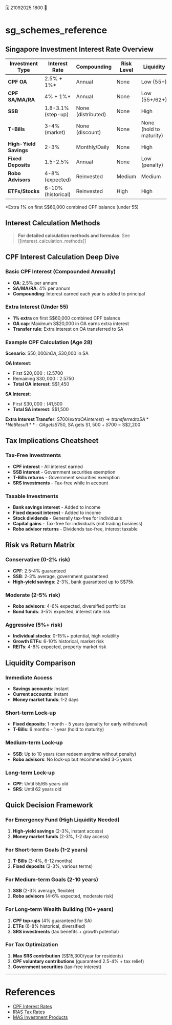 🗓️ 21092025 1800
📎

# sg_schemes_reference

## Singapore Investment Interest Rate Overview

| Investment Type        | Interest Rate      | Compounding        | Risk Level | Liquidity               | Tax Treatment |
|------------------------|--------------------|--------------------|------------|-------------------------|---------------|
| **CPF OA**             | 2.5% + 1%*         | Annual             | None       | Low (55+)               | Tax-free      |
| **CPF SA/MA/RA**       | 4% + 1%*           | Annual             | None       | Low (55+/62+)           | Tax-free      |
| **SSB**                | 1.8-3.1% (step-up) | None (distributed) | None       | High                    | Tax-free      |
| **T-Bills**            | 3-4% (market)      | None (discount)    | None       | None (hold to maturity) | Tax-free      |
| **High-Yield Savings** | 2-3%               | Monthly/Daily      | None       | High                    | Taxable       |
| **Fixed Deposits**     | 1.5-2.5%           | Annual             | None       | Low (penalty)           | Taxable       |
| **Robo Advisors**      | 4-8% (expected)    | Reinvested         | Medium     | Medium                  | Taxable       |
| **ETFs/Stocks**        | 6-10% (historical) | Reinvested         | High       | High                    | Taxable       |

*Extra 1% on first S$60,000 combined CPF balance (under 55)

## Interest Calculation Methods
> **For detailed calculation methods and formulas**: See [[interest_calculation_methods]]

## CPF Interest Calculation Deep Dive

### Basic CPF Interest (Compounded Annually)
- **OA**: 2.5% per annum
- **SA/MA/RA**: 4% per annum
- **Compounding**: Interest earned each year is added to principal

### Extra Interest (Under 55)
- **1% extra** on first S$60,000 combined CPF balance
- **OA cap**: Maximum S$20,000 in OA earns extra interest
- **Transfer rule**: Extra interest on OA transferred to SA

### Example CPF Calculation (Age 28)
**Scenario**: S$50,000 in OA, S$30,000 in SA

**OA Interest**:
- First S$20,000: (2.5% + 1%) = 3.5% = S$700
- Remaining S$30,000: 2.5% = S$750
- **Total OA interest**: S$1,450

**SA Interest**:
- First S$30,000: (4% + 1%) = 5% = S$1,500
- **Total SA interest**: S$1,500

**Extra Interest Transfer**: S$700 (extra OA interest) → transferred to SA
**Net Result**: OA gets S$750, SA gets S$1,500 + S$700 = S$2,200

## Tax Implications Cheatsheet

### Tax-Free Investments
- **CPF interest** - All interest earned
- **SSB interest** - Government securities exemption
- **T-Bills returns** - Government securities exemption
- **SRS investments** - Tax-free while in account

### Taxable Investments
- **Bank savings interest** - Added to income
- **Fixed deposit interest** - Added to income
- **Stock dividends** - Generally tax-free for individuals
- **Capital gains** - Tax-free for individuals (not trading business)
- **Robo advisor returns** - Dividends tax-free, interest taxable

## Risk vs Return Matrix

### Conservative (0-2% risk)
- **CPF**: 2.5-4% guaranteed
- **SSB**: 2-3% average, government guaranteed
- **High-yield savings**: 2-3%, bank guaranteed up to S$75k

### Moderate (2-5% risk)
- **Robo advisors**: 4-6% expected, diversified portfolios
- **Bond funds**: 3-5% expected, interest rate risk

### Aggressive (5%+ risk)
- **Individual stocks**: 0-15%+ potential, high volatility
- **Growth ETFs**: 6-10% historical, market risk
- **REITs**: 4-8% expected, property market risk

## Liquidity Comparison

### Immediate Access
- **Savings accounts**: Instant
- **Current accounts**: Instant
- **Money market funds**: 1-2 days

### Short-term Lock-up
- **Fixed deposits**: 1 month - 5 years (penalty for early withdrawal)
- **T-Bills**: 6 months - 1 year (hold to maturity)

### Medium-term Lock-up
- **SSB**: Up to 10 years (can redeem anytime without penalty)
- **Robo advisors**: No lock-up but recommended 3-5 years

### Long-term Lock-up
- **CPF**: Until 55/65 years old
- **SRS**: Until 62 years old

## Quick Decision Framework

### For Emergency Fund (High Liquidity Needed)
1. **High-yield savings** (2-3%, instant access)
2. **Money market funds** (2-3%, 1-2 day access)

### For Short-term Goals (1-2 years)
1. **T-Bills** (3-4%, 6-12 months)
2. **Fixed deposits** (2-3%, various terms)

### For Medium-term Goals (2-10 years)
1. **SSB** (2-3% average, flexible)
2. **Robo advisors** (4-6% expected, moderate risk)

### For Long-term Wealth Building (10+ years)
1. **CPF top-ups** (4% guaranteed for SA)
2. **ETFs** (6-8% historical, diversified)
3. **SRS investments** (tax benefits + growth potential)

### For Tax Optimization
1. **Max SRS contribution** (S$15,300/year for residents)
2. **CPF voluntary contributions** (guaranteed 2.5-4% + tax relief)
3. **Government securities** (tax-free interest)

---
# References
- [CPF Interest Rates](https://www.cpf.gov.sg/member/infohub/educational-resources/cpf-interest-rates)
- [IRAS Tax Rates](https://www.iras.gov.sg/taxes/individual-income-tax/basics-of-individual-income-tax/tax-rates)
- [MAS Investment Products](https://www.mas.gov.sg/investor-education)
